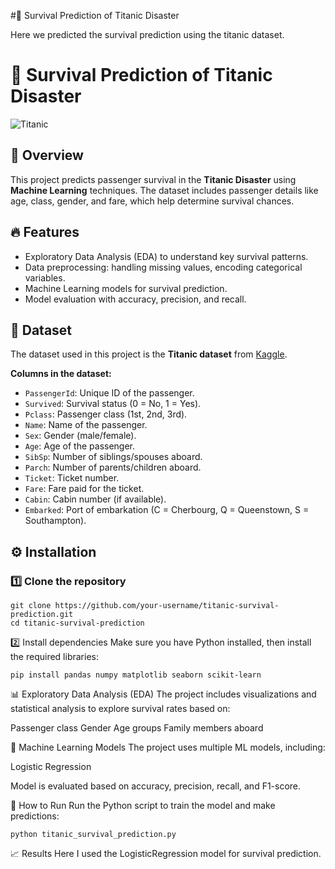 #🚢 Survival Prediction of Titanic Disaster

Here we predicted the survival prediction using the titanic dataset.

# 🚢 Survival Prediction of Titanic Disaster

![Titanic](https://upload.wikimedia.org/wikipedia/commons/f/fd/RMS_Titanic_3.jpg)

## 📌 Overview
This project predicts passenger survival in the **Titanic Disaster** using **Machine Learning** techniques. The dataset includes passenger details like age, class, gender, and fare, which help determine survival chances.

## 🔥 Features
- Exploratory Data Analysis (EDA) to understand key survival patterns.
- Data preprocessing: handling missing values, encoding categorical variables.
- Machine Learning models for survival prediction.
- Model evaluation with accuracy, precision, and recall.

## 📂 Dataset
The dataset used in this project is the **Titanic dataset** from [Kaggle](https://www.kaggle.com/datasets/yasserh/titanic-dataset).

**Columns in the dataset:**
- `PassengerId`: Unique ID of the passenger.
- `Survived`: Survival status (0 = No, 1 = Yes).
- `Pclass`: Passenger class (1st, 2nd, 3rd).
- `Name`: Name of the passenger.
- `Sex`: Gender (male/female).
- `Age`: Age of the passenger.
- `SibSp`: Number of siblings/spouses aboard.
- `Parch`: Number of parents/children aboard.
- `Ticket`: Ticket number.
- `Fare`: Fare paid for the ticket.
- `Cabin`: Cabin number (if available).
- `Embarked`: Port of embarkation (C = Cherbourg, Q = Queenstown, S = Southampton).

## ⚙️ Installation
### 1️⃣ Clone the repository
```
git clone https://github.com/your-username/titanic-survival-prediction.git
cd titanic-survival-prediction
```
2️⃣ Install dependencies
Make sure you have Python installed, then install the required libraries:

```
pip install pandas numpy matplotlib seaborn scikit-learn
```
📊 Exploratory Data Analysis (EDA)
The project includes visualizations and statistical analysis to explore survival rates based on:

Passenger class
Gender
Age groups
Family members aboard

🤖 Machine Learning Models
The project uses multiple ML models, including:

Logistic Regression

Model is evaluated based on accuracy, precision, recall, and F1-score.

🚀 How to Run
Run the Python script to train the model and make predictions:
```
python titanic_survival_prediction.py
```

📈 Results
Here I used the LogisticRegression model for survival prediction.

